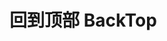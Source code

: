 # 回到顶部 BackTop

<script setup lang="ts">
import {onMounted} from 'vue'
import Message from '../../packages/components/message/index.ts' 

onMounted(() => {
  Message({
    type:'warn',
    text: '功能开发中，敬请期待！',
    timeOut: 5000,
  })
})
</script>